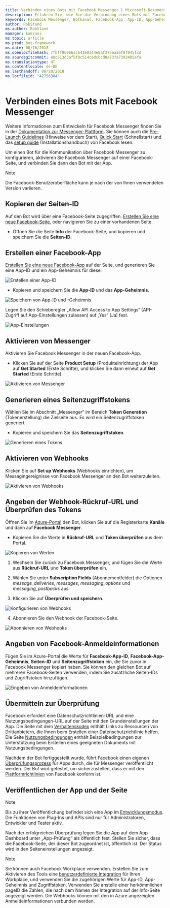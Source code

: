 ```yaml
---
title: Verbinden eines Bots mit Facebook Messenger | Microsoft-Dokumentation
description: Erfahren Sie, wie Sie die Verbindung eines Bots mit Facebook Messenger konfigurieren.
keywords: Facebook Messenger, Botkanal, Facebook-App, App-ID, App-Geheimnis, Facebook-Bot, Anmeldeinformationen
author: RobStand
ms.author: RobStand
manager: kamrani
ms.topic: article
ms.prod: bot-framework
ms.date: 08/16/2018
ms.openlocfilehash: 7fbff06966ac64260244e8af375aaa6f8f945fcd
ms.sourcegitcommit: e8c513d3af5f0c514cadcbcd0a737a7393405afa
ms.translationtype: HT
ms.contentlocale: de-DE
ms.lasthandoff: 08/20/2018
ms.locfileid: "42756384"
---
```

# <a name="connect-a-bot-to-facebook-messenger"></a>Verbinden eines Bots mit Facebook Messenger

Weitere Informationen zum Entwickeln für Facebook Messenger finden Sie in der [Dokumentation zur Messenger-Plattform](https://developers.facebook.com/docs/messenger-platform). Sie können auch die [Pre-Launch Guidelines](https://developers.facebook.com/docs/messenger-platform/product-overview/launch#app_public) (Hinweise vor dem Start), [Quick Start](https://developers.facebook.com/docs/messenger-platform/guides/quick-start) (Schnellstart) und das [setup guide](https://developers.facebook.com/docs/messenger-platform/guides/setup) (Installationshandbuch) von Facebook lesen.

Um einen Bot für die Kommunikation über Facebook Messenger zu konfigurieren, aktivieren Sie Facebook Messenger auf einer Facebook-Seite, und verbinden Sie dann den Bot mit der App.

> [!NOTE]
> Die Facebook-Benutzeroberfläche kann je nach der von Ihnen verwendeten Version variieren.

## <a name="copy-the-page-id"></a>Kopieren der Seiten-ID

Auf den Bot wird über eine Facebook-Seite zugegriffen. [Erstellen Sie eine neue Facebook-Seite](https://www.facebook.com/bookmarks/pages), oder navigieren Sie zu einer vorhandenen Seite.

* Öffnen Sie die Seite **Info** der Facebook-Seite, und kopieren und speichern Sie die **Seiten-ID**.

## <a name="create-a-facebook-app"></a>Erstellen einer Facebook-App

[Erstellen Sie eine neue Facebook-App](https://developers.facebook.com/quickstarts/?platform=web) auf der Seite, und generieren Sie eine App-ID und ein App-Geheimnis für diese.

![Erstellen einer App-ID](~/media/channels/FB-CreateAppId.png)

* Kopieren und speichern Sie die **App-ID** und das **App-Geheimnis**.

![Speichern von App-ID und -Geheimnis](~/media/channels/FB-get-appid.png)

Legen Sie den Schieberegler „Allow API Access to App Settings“ (API-Zugriff auf App-Einstellungen zulassen) auf „Yes“ (Ja) fest.

![App-Einstellungen](~/media/bot-service-channel-connect-facebook/api_settings.png)

## <a name="enable-messenger"></a>Aktivieren von Messenger


Aktivieren Sie Facebook Messenger in der neuen Facebook-App.

* Klicken Sie auf der Seite **Product Setup** (Produkteinrichtung) der App auf **Get Started** (Erste Schritte), und klicken Sie dann erneut auf **Get Started** (Erste Schritte).


![Aktivieren von Messenger](~/media/channels/FB-AddMessaging1.png)

## <a name="generate-a-page-access-token"></a>Generieren eines Seitenzugriffstokens

Wählen Sie im Abschnitt „Messenger“ im Bereich **Token Generation** (Tokenerstellung) die Zielseite aus. Es wird ein Seitenzugriffstoken generiert.

* Kopieren und speichern Sie das **Seitenzugriffstoken**.

![Generieren eines Tokens](~/media/channels/FB-generateToken.png)

## <a name="enable-webhooks"></a>Aktivieren von Webhooks

Klicken Sie auf **Set up Webhooks** (Webhooks einrichten), um Messagingereignisse von Facebook Messenger an den Bot weiterzuleiten.

![Aktivieren von Webhooks](~/media/channels/FB-webhook.png)

## <a name="provide-webhook-callback-url-and-verify-token"></a>Angeben der Webhook-Rückruf-URL und Überprüfen des Tokens

Öffnen Sie im [Azure-Portal](https://portal.azure.com/) den Bot, klicken Sie auf die Registerkarte **Kanäle** und dann auf **Facebook Messenger**.

* Kopieren Sie die Werte in **Rückruf-URL** und **Token überprüfen** aus dem Portal.

![Kopieren von Werten](~/media/channels/fb-callbackVerify.png)

1. Wechseln Sie zurück zu Facebook Messenger, und fügen Sie die Werte aus **Rückruf-URL** und **Token überprüfen** ein.

2. Wählen Sie unter **Subscription Fields** (Abonnementfelder) die Optionen *message\_deliveries*, *messages*, *messaging\_options* und *messaging\_postbacks* aus.

3. Klicken Sie auf **Überprüfen und speichern**.

![Konfigurieren von Webhooks](~/media/channels/FB-webhookConfig.png)

4. Abonnieren Sie den Webhook der Facebook-Seite.

![Abonnieren von Webhooks](~/media/bot-service-channel-connect-facebook/subscribe-webhook.png)


## <a name="provide-facebook-credentials"></a>Angeben von Facebook-Anmeldeinformationen

Fügen Sie im Azure-Portal die Werte für **Facebook-App-ID**, **Facebook-App-Geheimnis**, **Seiten-ID** und **Seitenzugriffstoken** ein, die Sie zuvor in Facebook Messenger kopiert haben. Sie können den gleichen Bot auf mehreren Facebook-Seiten verwenden, indem Sie zusätzliche Seiten-IDs und Zugriffstoken hinzufügen.

![Eingeben von Anmeldeinformationen](~/media/channels/fb-credentials2.png)

## <a name="submit-for-review"></a>Übermitteln zur Überprüfung

Facebook erfordert eine Datenschutzrichtlinien-URL und eine Nutzungsbedingungen-URL auf der Seite mit den Grundeinstellungen der App. Die Seite mit dem [Verhaltenskodex](https://aka.ms/bf-conduct) enthält Links zu Ressourcen von Drittanbietern, die Ihnen beim Erstellen einer Datenschutzrichtlinie helfen. Die Seite [Nutzungsbedingungen](https://aka.ms/bf-terms) enthält Beispielbedingungen zur Unterstützung beim Erstellen eines geeigneten Dokuments mit Nutzungsbedingungen.

Nachdem der Bot fertiggestellt wurde, führt Facebook einen eigenen [Überprüfungsprozess](https://developers.facebook.com/docs/messenger-platform/app-review) für Apps durch, die für Messenger veröffentlicht werden. Der Bot wird getestet, um sicherzustellen, dass er mit den [Plattformrichtlinien](https://developers.facebook.com/docs/messenger-platform/policy-overview) von Facebook konform ist.

## <a name="make-the-app-public-and-publish-the-page"></a>Veröffentlichen der App und der Seite

> [!NOTE]
> Bis zu ihrer Veröffentlichung befindet sich eine App im [Entwicklungsmodus](https://developers.facebook.com/docs/apps/managing-development-cycle). Die Funktionen von Plug-Ins und APIs sind nur für Administratoren, Entwickler und Tester aktiv.

Nach der erfolgreichen Überprüfung legen Sie die App auf dem App-Dashboard unter „App-Prüfung“ als öffentlich fest.
Stellen Sie sicher, dass die Facebook-Seite, der dieser Bot zugeordnet ist, öffentlich ist. Der Status wird in den Seiteneinstellungen angezeigt.

> [!NOTE]
> Sie können auch Facebook Workplace verwenden. Erstellen Sie zum Aktivieren des Tools eine [benutzerdefinierte Integration](https://developers.facebook.com/docs/workplace/custom-integrations-new) für Ihren Workplace, und verwenden Sie die zugehörigen Werte für App-ID, App-Geheimnis und Zugriffstoken. Verwenden Sie anstelle einer herkömmlichen pageID die Zahlen, die nach dem Namen der Integration auf der Info-Seite angezeigt werden. Die Webhooks können mit den in Azure angezeigten Anmeldeinformationen verbunden werden.
